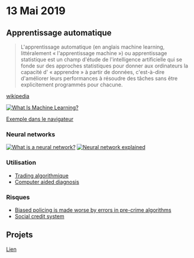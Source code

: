 # 13 Mai 2019

## Apprentissage automatique

> L'apprentissage automatique (en anglais machine learning, littéralement « l'apprentissage machine ») ou apprentissage statistique est un champ d'étude de l'intelligence artificielle qui se fonde sur des approches statistiques pour donner aux ordinateurs la capacité d' « apprendre » à partir de données, c'est-à-dire d'améliorer leurs performances à résoudre des tâches sans être explicitement programmés pour chacune.

[wikipedia](https://fr.wikipedia.org/wiki/Apprentissage_automatique)

[![What Is Machine Learning?](https://img.youtube.com/vi/ukzFI9rgwfU/0.jpg)](https://www.youtube.com/watch?v=ukzFI9rgwfU)

[Exemple dans le navigateur](https://github.com/idris-maps/heig-datavis-2019)

### Neural networks

[![What is a neural network?](https://img.youtube.com/vi/aircAruvnKk/0.jpg)](https://www.youtube.com/watch?v=aircAruvnKk)
[![Neural network explained](https://img.youtube.com/vi/GvQwE2OhL8I/0.jpg)](https://www.youtube.com/watch?v=GvQwE2OhL8I)

### Utilisation

* [Trading algorithmique](https://fr.wikipedia.org/wiki/Trading_algorithmique)
* [Computer aided diagnosis](https://en.wikipedia.org/wiki/Computer-aided_diagnosis)

### Risques

* [Biased policing is made worse by errors in pre-crime algorithms](https://www.newscientist.com/article/mg23631464-300-biased-policing-is-made-worse-by-errors-in-pre-crime-algorithms/)
* [Social credit system](https://en.wikipedia.org/wiki/Social_Credit_System)

## Projets

[Lien](https://github.com/idris-maps/heig-datavis-2019/tree/master/projets)